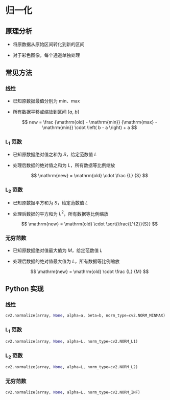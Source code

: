# 归一化

## 原理分析

- 将原数据从原始区间转化到新的区间

- 对于彩色图像，每个通道单独处理

## 常见方法

### 线性

- 已知原数据最值分别为 $\mathrm{min}$、$\mathrm{max}$

- 所有数据平移或缩放到区间 $\left[ a, \ b \right]$

  $$
  new = \frac {\mathrm{old} - \mathrm{min}} {\mathrm{max} - \mathrm{min}} \cdot \left( b - a \right) + a
  $$

### $\mathrm{L_{1}}$ 范数

- 已知原数据绝对值之和为 $S$，给定范数值 $L$

- 处理后数据的绝对值之和为 $L$，所有数据等比例缩放

  $$
  \mathrm{new} = \mathrm{old} \cdot \frac {L} {S}
  $$

### $\mathrm{L_{2}}$ 范数

- 已知原数据平方和为 $S$，给定范数值 $L$

- 处理后数据的平方和为 $L^{2}$，所有数据等比例缩放

  $$
  \mathrm{new} = \mathrm{old} \cdot \sqrt{\frac{L^{2}}{S}}
  $$

### 无穷范数

- 已知原数据绝对值最大值为 $M$，给定范数值 $L$

- 处理后数据的绝对值最大值为 $L$，所有数据等比例缩放

  $$
  \mathrm{new} = \mathrm{old} \cdot \frac {L} {M}
  $$

## $\mathrm{Python}$ 实现

### 线性

```python
cv2.normalize(array, None, alpha=a, beta=b, norm_type=cv2.NORM_MINMAX)
```

### $\mathrm{L_{1}}$ 范数

```python
cv2.normalize(array, None, alpha=L, norm_type=cv2.NORM_L1)
```

### $\mathrm{L_{2}}$ 范数

```python
cv2.normalize(array, None, alpha=L, norm_type=cv2.NORM_L2)
```

### 无穷范数

```python
cv2.normalize(array, None, alpha=L, norm_type=cv2.NORM_INF)
```